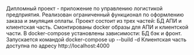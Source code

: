Дипломный проект - приложение по управлению логистикой предприятия.
Реализован ограниченный функционал по оформлению заказа и эмуляция оплаты.
Проект состоит из трех частей: БД АПИ и клиентская часть. 
Смонтированы docker образы для АПИ и клиентской части.
В docker-compose установлены зависимости: БД бэк и фронт.
Запускается командой docker-compose up --build -d
Клиентская часть доступна по адресу http://localhost:4000
